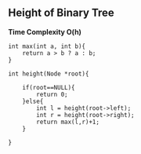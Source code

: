 ## Height of Binary Tree

**Time Complexity O(h)**

```
int max(int a, int b){
    return a > b ? a : b;
}

int height(Node *root){
    
    if(root==NULL){
        return 0;
    }else{
        int l = height(root->left);
        int r = height(root->right);
        return max(l,r)+1;
    }
    
}



```